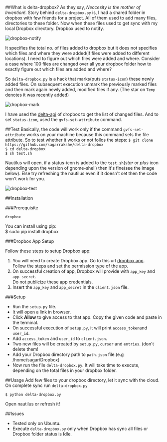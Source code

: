 ##What is delta-dropbox?
As they say, *Neccesity is the mother of Invention!*. Story behind `delta-dropbox.py` is, I had a shared folder in dropbox with few friends for a project. All of them  used to add many files, directories to these folder. Now when these files used to get sync with my local Dropbox directory. Dropbox used to notify.

![dropbox-notify](https://raw.github.com/sagarrakshe/delta-dropbox/master/_assets/dropbox-notify.png)

It specifies the total no. of files added to dropbox but it does not specifies which files and where they were added(if files were added to different locations). I need to figure out which files were added and where. Consider a case where 100 files are changed over all your dropbox folder how to exactly figure out which files are added and where?<br>

So `delta-dropbox.py` is a hack that marks(puts `status-icon`) these newly added files. On subsequent execution unmark the previously marked files and then mark again newly added, modified files if any. (The star on `Temp` denotes it was recently added)

![dropbox-mark](https://raw.github.com/sagarrakshe/delta-dropbox/master/_assets/dropbox-mark.png)

I have used the [delta-api](https://www.dropbox.com/static/developers/dropbox-python-sdk-1.6-docs/#dropbox.client.DropboxClient.delta) of dropbox to get the list of changed files. And to set `status-icon`, used the `gvfs-set-attribute` command.

##Test
Basically, the code will work only if the command `gvfs-set-attribute` works on your machine because this command sets the file attribute. So to test whether it works or not follos the steps: 
`$ git clone https://github.com/sagarrakshe/delta-dropbox`<br>
`$ cd delta-dropbox`<br>
`$ sh test.sh`<br>

Nautilus will open, if a status-icon is added to the `test.sh`(*star* or *plus* icon depending upon the version of gnome-shell) then it's fine(see the image below). Else try refreshing the nautilus even if it doesn't set then the code won't work for you.

![dropbox-test](https://raw.github.com/sagarrakshe/delta-dropbox/master/_assets/dropbox-test.png)

##Installation

###Prerequisite

    dropbox
You can install using pip:<br>
    $ sudo pip install dropbox

###Dropbox App Setup

Follow these steps to setup Dropbox app:

1. You will need to create Dropbox app. Go to this url [dropbox app](https://www.dropbox.com/developers/apps).<br>
    Follow the steps and set the permission type of the app.
2. On successful creation of app, Dropbox will provide with `app_key` and `app_secret`.<br> 
    Do not publicize these app credentials.
3. Insert the `app_key` and `app_secret` in the `client.json` file.

###Setup

* Run the `setup.py` file. <br>
* It will open a link in browser. 
* Click **Allow** to give access to that app. Copy the given code and paste in the terminal.
* On successful execution of `setup.py`, it will print `access_token`and `user_id`.
* Add `access_token` and `user_id` to `client.json`.
* Two new files will be created by `setup.py`, `cursor` and `entries`. (don't delete them!
* Add your Dropbox directory path to `path.json` file.(e.g /home/sagar/Dropbox)
* Now run the file `delta-dropbox.py`. It will take time to execute, depending on the total files in your dropbox folder.

##Usage
Add few files to your dropbox directory, let it sync with the cloud. On complete sync run `delta-dropbox.py`

    $ python delta-dropbox.py

Open nautilus or refresh it!

##Issues
* Tested only on Ubuntu.
* Execute `delta-dropbox.py` only when Dropbox has sync all files or Dropbox folder status is Idle.

